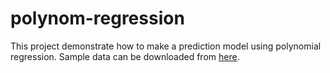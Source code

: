 # polynom-regression
This project demonstrate how to make a prediction model using polynomial regression. Sample data can be downloaded from [here](https://www.superdatascience.com/machine-learning).
